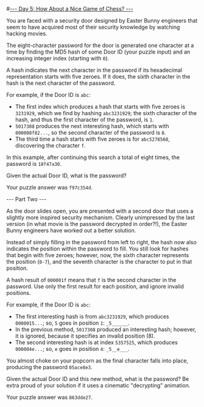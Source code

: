 #[--- Day 5: How About a Nice Game of Chess? ---](http://adventofcode.com/2016/day/5)

You are faced with a security door designed by Easter Bunny engineers that seem to have acquired most of their security knowledge by watching hacking movies.

The eight-character password for the door is generated one character at a time by finding the MD5 hash of some Door ID (your puzzle input) and an increasing integer index (starting with ``0``).

A hash indicates the next character in the password if its hexadecimal representation starts with five zeroes. If it does, the sixth character in the hash is the next character of the password.

For example, if the Door ID is ``abc``:

 - The first index which produces a hash that starts with five zeroes is ``3231929``, which we find by hashing ``abc3231929``; the sixth character of the hash, and thus the first character of the password, is ``1``.
 - ``5017308`` produces the next interesting hash, which starts with ``000008f82...``, so the second character of the password is ``8``.
 - The third time a hash starts with five zeroes is for ``abc5278568``, discovering the character ``f``.  
 
In this example, after continuing this search a total of eight times, the password is ``18f47a30``.

Given the actual Door ID, what is the password?

Your puzzle answer was ``f97c354d``.

--- Part Two ---

As the door slides open, you are presented with a second door that uses a slightly more inspired security mechanism. Clearly unimpressed by the last version (in what movie is the password decrypted in order?!), the Easter Bunny engineers have worked out a better solution.

Instead of simply filling in the password from left to right, the hash now also indicates the position within the password to fill. You still look for hashes that begin with five zeroes; however, now, the sixth character represents the position (``0-7``), and the seventh character is the character to put in that position.

A hash result of ``000001f`` means that ``f`` is the second character in the password. Use only the first result for each position, and ignore invalid positions.

For example, if the Door ID is ``abc``:

 - The first interesting hash is from ``abc3231929``, which produces ``0000015...``; so, ``5`` goes in position ``1``: ``_5______``.
 - In the previous method, ``5017308`` produced an interesting hash; however, it is ignored, because it specifies an invalid position (8).
 - The second interesting hash is at index ``5357525``, which produces ``000004e...``; so, ``e`` goes in position ``4``: ``_5__e___``.  

You almost choke on your popcorn as the final character falls into place, producing the password ``05ace8e3``.

Given the actual Door ID and this new method, what is the password? Be extra proud of your solution if it uses a cinematic "decrypting" animation.

Your puzzle answer was ``863dde27``.
